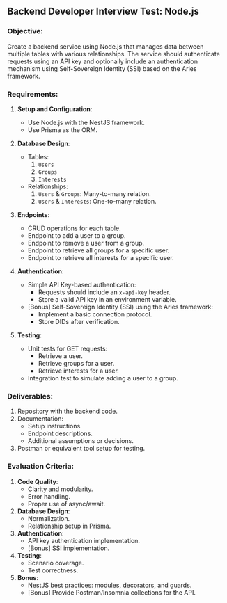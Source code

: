 ## Backend Developer Interview Test: Node.js

### Objective:
Create a backend service using Node.js that manages data between multiple tables with various relationships. The service should authenticate requests using an API key and optionally include an authentication mechanism using Self-Sovereign Identity (SSI) based on the Aries framework.

### Requirements:

1. **Setup and Configuration**:
   - Use Node.js with the NestJS framework.
   - Use Prisma as the ORM.

2. **Database Design**:
   - Tables:
     1. `Users`
     2. `Groups`
     3. `Interests`
   - Relationships:
     1. `Users` & `Groups`: Many-to-many relation.
     2. `Users` & `Interests`: One-to-many relation.

3. **Endpoints**:
   - CRUD operations for each table.
   - Endpoint to add a user to a group.
   - Endpoint to remove a user from a group.
   - Endpoint to retrieve all groups for a specific user.
   - Endpoint to retrieve all interests for a specific user.

4. **Authentication**:
   - Simple API Key-based authentication:
     - Requests should include an `x-api-key` header.
     - Store a valid API key in an environment variable.
   - [Bonus] Self-Sovereign Identity (SSI) using the Aries framework:
     - Implement a basic connection protocol.
     - Store DIDs after verification.

5. **Testing**:
   - Unit tests for GET requests:
     - Retrieve a user.
     - Retrieve groups for a user.
     - Retrieve interests for a user.
   - Integration test to simulate adding a user to a group.

### Deliverables:

1. Repository with the backend code.
2. Documentation:
   - Setup instructions.
   - Endpoint descriptions.
   - Additional assumptions or decisions.
3. Postman or equivalent tool setup for testing.

### Evaluation Criteria:

1. **Code Quality**:
   - Clarity and modularity.
   - Error handling.
   - Proper use of async/await.
2. **Database Design**:
   - Normalization.
   - Relationship setup in Prisma.
3. **Authentication**:
   - API key authentication implementation.
   - [Bonus] SSI implementation.
4. **Testing**:
   - Scenario coverage.
   - Test correctness.
5. **Bonus**:
   - NestJS best practices: modules, decorators, and guards.
   - [Bonus] Provide Postman/Insomnia collections for the API.

